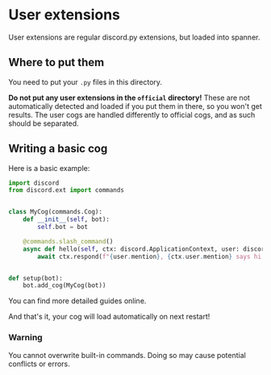 # User extensions
User extensions are regular discord.py extensions, but loaded into spanner.

## Where to put them
You need to put your `.py` files in this directory.

**Do not put any user extensions in the `official` directory!**
These are not automatically detected and loaded if you put them
in there, so you won't get results. The user cogs are
handled differently to official cogs, and as such should be separated.

## Writing a basic cog
Here is a basic example:

```python
import discord
from discord.ext import commands


class MyCog(commands.Cog):
    def __init__(self, bot):
        self.bot = bot

    @commands.slash_command()
    async def hello(self, ctx: discord.ApplicationContext, user: discord.User):
        await ctx.respond(f"{user.mention}, {ctx.user.mention} says hi!")


def setup(bot):
    bot.add_cog(MyCog(bot))
```
You can find more detailed guides online.

And that's it, your cog will load automatically on next restart!

### Warning
You cannot overwrite built-in commands. Doing so may cause potential conflicts or errors.
